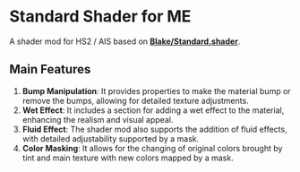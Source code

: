 # Standard Shader for ME
A shader mod for HS2 / AIS based on [**Blake/Standard.shader**](https://github.com/Blatke/Standard.shader).

## Main Features
1. **Bump Manipulation**: It provides properties to make the material bump or remove the bumps, allowing for detailed texture adjustments.
2. **Wet Effect**: It includes a section for adding a wet effect to the material, enhancing the realism and visual appeal.
3. **Fluid Effect**: The shader mod also supports the addition of fluid effects, with detailed adjustability supported by a mask.
4. **Color Masking**: It allows for the changing of original colors brought by tint and main texture with new colors mapped by a mask.
